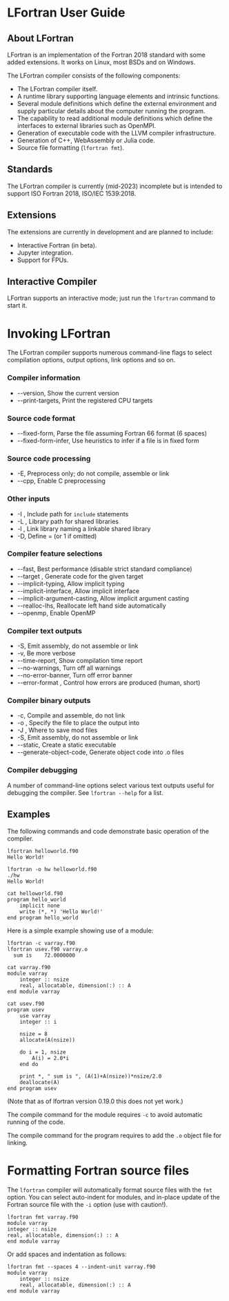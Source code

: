 # LFortran User Guide

## About LFortran

LFortran is an implementation of the Fortran 2018 standard with
some added extensions.  It works on Linux, most BSDs and on Windows.

The LFortran compiler consists of the following components:

* The LFortran compiler itself.
* A runtime library supporting language elements and intrinsic functions.
* Several module definitions which define the external environment and
  supply particular details about the computer running the program.
* The capability to read additional module definitions which define
  the interfaces to external libraries such as OpenMPI.
* Generation of executable code with the LLVM compiler infrastructure.
* Generation of C++, WebAssembly or Julia code.
* Source file formatting (`lfortran fmt`).

## Standards

The LFortran compiler is currently (mid-2023) incomplete but is intended
to support ISO Fortran 2018, ISO/IEC 1539:2018.

## Extensions

The extensions are currently in development and are planned to include:

* Interactive Fortran (in beta).
* Jupyter integration.
* Support for FPUs.

## Interactive Compiler

LFortran supports an interactive mode; just run the `lfortran` command
to start it.

# Invoking LFortran

The LFortran compiler supports numerous command-line flags to select
compilation options, output options, link options and so on.

### Compiler information

* --version, Show the current version
* --print-targets, Print the registered CPU targets

### Source code format

* --fixed-form, Parse the file assuming Fortran 66 format (6 spaces)
* --fixed-form-infer, Use heuristics to infer if a file is in fixed form

### Source code processing

* -E, Preprocess only; do not compile, assemble or link
* --cpp, Enable C preprocessing

### Other inputs

* -I <value>, Include path for `include` statements
* -L <value>, Library path for shared libraries
* -l <value>, Link library naming a linkable shared library
* -D, Define <macro>=<value> (or 1 if <value> omitted)

### Compiler feature selections

* --fast, Best performance (disable strict standard compliance)
* --target <value>, Generate code for the given target
* --implicit-typing, Allow implicit typing
* --implicit-interface, Allow implicit interface
* --implicit-argument-casting, Allow implicit argument casting
* --realloc-lhs, Reallocate left hand side automatically
* --openmp, Enable OpenMP

### Compiler text outputs

* -S, Emit assembly, do not assemble or link
* -v, Be more verbose
* --time-report, Show compilation time report
* --no-warnings, Turn off all warnings
* --no-error-banner, Turn off error banner
* --error-format <value>, Control how errors are produced (human, short)

### Compiler binary outputs

* -c, Compile and assemble, do not link
* -o <value>, Specify the file to place the output into
* -J <value>, Where to save mod files
* -S, Emit assembly, do not assemble or link
* --static, Create a static executable
* --generate-object-code, Generate object code into .o files

### Compiler debugging

A number of command-line options select various text outputs useful
for debugging the compiler.  See `lfortran --help` for a list.

## Examples

The following commands and code demonstrate basic operation of the compiler.

```
lfortran helloworld.f90
Hello World!

lfortran -o hw helloworld.f90
./hw
Hello World!

cat helloworld.f90
program hello_world
    implicit none
    write (*, *) 'Hello World!'
end program hello_world

```

Here is a simple example showing use of a module:

```
lfortran -c varray.f90
lfortran usev.f90 varray.o
  sum is    72.0000000

cat varray.f90
module varray
    integer :: nsize
    real, allocatable, dimension(:) :: A
end module varray

cat usev.f90
program usev
    use varray
    integer :: i

    nsize = 8
    allocate(A(nsize))

    do i = 1, nsize
        A(i) = 2.0*i
    end do

    print *, " sum is ", (A(1)+A(nsize))*nsize/2.0
    deallocate(A)
end program usev

```

(Note that as of lfortran version 0.19.0 this does not yet work.)

The compile command for the module requires `-c` to avoid automatic running
of the code.

The compile command for the program requires to add the `.o` object file
for linking.

# Formatting Fortran source files

The `lfortran` compiler will automatically format source files with the `fmt`
option.  You can select auto-indent for modules, and in-place update of
the Fortran source file with the `-i` option (use with caution!).

```
lfortran fmt varray.f90
module varray
integer :: nsize
real, allocatable, dimension(:) :: A
end module varray
```

Or add spaces and indentation as follows:

```
lfortran fmt --spaces 4 --indent-unit varray.f90
module varray
    integer :: nsize
    real, allocatable, dimension(:) :: A
end module varray
```

